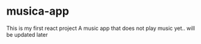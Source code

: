# musica-app
This is my first react project
A music app that does not play music yet.. will be updated later
